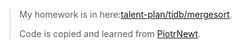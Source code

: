 > My homework is in here:[talent-plan/tidb/mergesort](https://github.com/IcePigZDB/talent-plan/tree/master/tidb/mergesort).
>
> Code is copied and learned from [PiotrNewt](https://github.com/PiotrNewt).